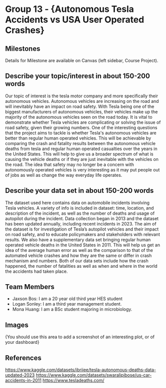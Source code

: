 # Group 13 - {Autonomous Tesla Accidents vs USA User Operated Crashes}

## Milestones

Details for Milestone are available on Canvas (left sidebar, Course Project).

## Describe your topic/interest in about 150-200 words

Our topic of interest is the tesla motor company and more specifically their autonomous vehicles. Autonomous vehicles are increasing on the road and will inevitably have an impact on road safety. With Tesla being one of the biggest manufacturers of autonomous vehicles, their vehicles make up the majority of the autonomous vehicles seen on the road today. It is vital to demonstrate whether Tesla vehicles are complicating or solving the issue of road safety, given their growing numbers. One of the interesting questions that the project aims to tackle is whether Tesla's autonomous vehicles are better than regular human operated vehicles. This will be achievable by comparing the crash and fatality results between the autonomous vehicle deaths from tesla and regular human operated casualties over the years in the United States. This will help to give us a broader spectrum of what is causing the vehicle deaths or if they are just inevitable with the vehicles on the road. The idea that safety may no longer be a concern with autonomously operated vehicles is very interesting as it may put people out of jobs as well as change the way everyday life operates.

## Describe your data set in about 150-200 words

The dataset used here contains data on automobile incidents involving Tesla vehicles. A variety of info is included in dataset: time, location, and description of the incident, as well as the number of deaths and usage of autopilot during the incident. Data collection began in 2013 and the dataset has been updated annually, including recent incidents in 2023. The aim of the dataset is for investigation of Tesla’s autopilot vehicles and their impact on road safety, and to educate policymakers and stakeholders with relevant results. We also have a supplementary data set bringing regular human operated vehicle deaths in the United States in 2011. This will help us get an idea of the average human error as well as the comparison to that of the automated vehicle crashes and how they are the same or differ in crash mechanism and numbers. Both of our data sets include how the crash happened, the number of fatalities as well as when and where in the world the accidents had taken place.

## Team Members

- Jaxson Bos: I am a 20 year old third year HES student
- Logan Sonley: I am a third year management student.
- Mona Huang: I am a BSc student majoring in microbiology.

## Images

{You should use this area to add a screenshot of an interesting plot, or of your dashboard}

## References

https://www.kaggle.com/datasets/ibriiee/tesla-autonomous-deaths-data-updated-2023
https://www.kaggle.com/datasets/swaralipibose/us-car-accidents-in-2011
https://www.tesladeaths.com/



